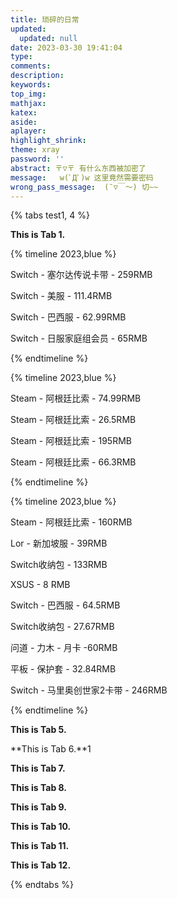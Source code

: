 ```yaml
---
title: 琐碎的日常
updated:
  updated: null
date: 2023-03-30 19:41:04
type:
comments:
description:
keywords:
top_img:
mathjax:
katex:
aside:
aplayer:
highlight_shrink:
theme: xray
password: ''
abstract: 〒▽〒 有什么东西被加密了
message:   w(ﾟДﾟ)w 这里竟然需要密码
wrong_pass_message:  (ˉ▽￣～) 切~~
---
```


{% tabs test1, 4 %}
<!-- tab 2023.01 -->
**This is Tab 1.**
<!-- endtab -->

<!-- tab 2023.02 -->

{% timeline 2023,blue %}

<!-- timeline 02.13 -->

Switch - 塞尔达传说卡带 -  259RMB

<!-- endtimeline -->

<!-- timeline 02.19 -->

Switch - 美服 -  111.4RMB

Switch - 巴西服 -  62.99RMB

<!-- endtimeline -->

<!-- timeline 02.26 -->

Switch - 日服家庭组会员 - 65RMB

<!-- endtimeline -->

{% endtimeline %}

<!-- endtab -->

<!-- tab 2023.03 -->
{% timeline 2023,blue %}

<!-- timeline 03.12 -->

Steam - 阿根廷比索 - 74.99RMB

<!-- endtimeline -->

<!-- timeline 03.07 -->

Steam - 阿根廷比索 - 26.5RMB

<!-- endtimeline -->

<!-- timeline 03.22 -->

Steam - 阿根廷比索 - 195RMB

Steam - 阿根廷比索 - 66.3RMB

<!-- endtimeline -->

{% endtimeline %}

<!-- endtab -->

<!-- tab 2023.04 -->
{% timeline 2023,blue %}

<!-- timeline 04-10 -->

Steam - 阿根廷比索 - 160RMB

Lor - 新加坡服 - 39RMB

<!-- endtimeline -->

<!-- timeline 04-12 -->

Switch收纳包 - 133RMB

<!-- endtimeline -->

<!-- timeline 04-20 -->

XSUS - 8 RMB

Switch - 巴西服 - 64.5RMB

<!-- endtimeline -->

<!-- timeline 04-22 -->

Switch收纳包 - 27.67RMB

<!-- endtimeline -->

<!-- timeline 04-24 -->

问道 - 力木 - 月卡 -60RMB

平板 - 保护套 - 32.84RMB

<!-- endtimeline -->

<!-- timeline 04-25 -->

Switch - 马里奥创世家2卡带 - 246RMB

<!-- endtimeline -->

{% endtimeline %}
<!-- endtab -->

<!-- tab 2023.05-->
**This is Tab 5.**
<!-- endtab -->

<!-- tab 2023.06-->
**This is Tab 6.**1
<!-- endtab -->

<!-- tab 2023.07-->
**This is Tab 7.**
<!-- endtab -->

<!-- tab 2023.08-->
**This is Tab 8.**
<!-- endtab -->

<!-- tab 2023.09-->
**This is Tab 9.**
<!-- endtab -->

<!-- tab 2023.10-->
**This is Tab 10.**
<!-- endtab -->

<!-- tab 2023.11-->
**This is Tab 11.**
<!-- endtab -->

<!-- tab 2023.12-->
**This is Tab 12.**
<!-- endtab -->

{% endtabs %}
